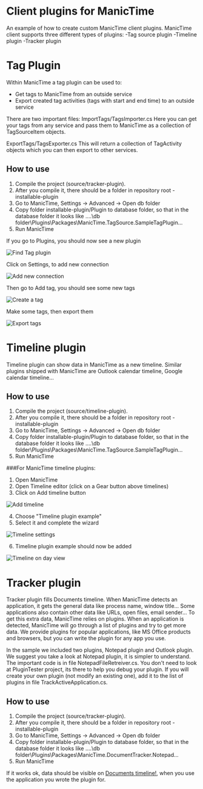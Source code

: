Client plugins for ManicTime
===============================

An example of how to create custom ManicTime client plugins. ManicTime client supports three different types of plugins: 
-Tag source plugin
-Timeline plugin
-Tracker plugin

Tag Plugin
====================

Within ManicTime a tag plugin can be used to:
- Get tags to ManicTime from an outside service
- Export created tag activities (tags with start and end time) to an outside service

There are two important files:
ImportTags/TagsImporter.cs
Here you can get your tags from any service and pass them to ManicTime as a collection of TagSourceItem objects.

ExportTags/TagsExporter.cs
This will return a collection of TagActivity objects which you can then export to other services.


How to use
----------

1. Compile the project (source/tracker-plugin).
2. After you compile it, there should be a folder in repository root - installable-plugin
3. Go to ManicTime, Settings -> Advanced -> Open db folder
4. Copy folder installable-plugin/Plugin to database folder, so that in the database folder it looks like
....\db folder\Plugins\Packages\ManicTime.TagSource.SampleTagPlugin\...
5. Run ManicTime

If you go to Plugins, you should now see a new plugin

![Find Tag plugin](http://manictimecdn.blob.core.windows.net/images/github/tag-plugin-installed.png)

Click on Settings, to add new connection

![Add new connection](http://manictimecdn.blob.core.windows.net/images/github/tag-plugin-settings.png)

Then go to Add tag, you should see some new tags

![Create a tag](http://manictimecdn.blob.core.windows.net/images/github/tag-plugin-imported-tags.png)

Make some tags, then export them

![Export tags](http://manictimecdn.blob.core.windows.net/images/github/tag-plugin-export-tags.png)


Timeline plugin
===============

Timeline plugin can show data in ManicTime as a new timeline. Similar plugins shipped with ManicTime are Outlook calendar timeline, Google calendar timeline...

How to use
----------

1. Compile the project (source/timeline-plugin).
2. After you compile it, there should be a folder in repository root - installable-plugin
3. Go to ManicTime, Settings -> Advanced -> Open db folder
4. Copy folder installable-plugin/Plugin to database folder, so that in the database folder it looks like
....\db folder\Plugins\Packages\ManicTime.TagSource.SampleTagPlugin\...
5. Run ManicTime

###For ManicTime timeline plugins:
 1. Open ManicTime
 2. Open Timeline editor (click on a Gear button above timelines)
 3. Click on Add timeline button
 
   ![Add timeline](http://manictimecdn.blob.core.windows.net/images/github/timeline-plugin-add.png)

 4. Choose "Timeline plugin example"
 5. Select it and complete the wizard

   ![Timeline settings](http://manictimecdn.blob.core.windows.net/images/github/timeline-plugin-settings.png)

 6. Timeline plugin example should now be added

   ![Timeline on day view](http://manictimecdn.blob.core.windows.net/images/github/timeline-plugin-day-view.png)


Tracker plugin
===============

Tracker plugin fills Documents timeline. When ManicTime detects an application, it gets the general data like process name, window title... Some applications also contain other data like URLs, open files, email sender... To get this extra data, ManicTime relies on plugins. When an application is detected, ManicTime will go through a list of plugins and try to get more data. We provide plugins for popular applications, like MS Office products and browsers, but you can write the plugin for any app you use.

In the sample we included two plugins, Notepad plugin and Outlook plugin. We suggest you take a look at Notepad plugin, it is simpler to understand. The important code is in file NotepadFileRetreiver.cs. 
You don't need to look at PluginTester project, its there to help you debug your plugin. If you will create your own plugin (not modify an existing one), add it to the list of plugins in file TrackActiveApplication.cs.

How to use
----------

1. Compile the project (source/tracker-plugin).
2. After you compile it, there should be a folder in repository root - installable-plugin
3. Go to ManicTime, Settings -> Advanced -> Open db folder
4. Copy folder installable-plugin/Plugin to database folder, so that in the database folder it looks like
....\db folder\Plugins\Packages\ManicTime.DocumentTracker.Notepad\...
5. Run ManicTime

If it works ok, data should be visible on [Documents timeline!](http://support.manictime.com/knowledgebase/articles/686226-document-timeline), when you use the application you wrote the plugin for.
